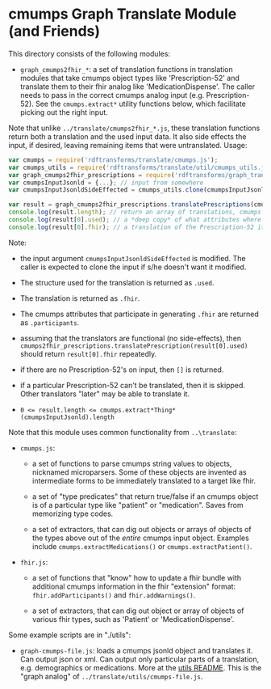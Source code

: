 # cmumps Graph Translate Module (and Friends)

This directory consists of the following modules:

* `graph_cmumps2fhir_*`: a set of translation functions in translation modules that take cmumps object types like 
  'Prescription-52' and translate them to their fhir analog like 'MedicationDispense'. The caller needs to pass in the correct
  cmumps analog input (e.g. Prescription-52). See the `cmumps.extract*` utility functions below, which facilitate picking out the right
  input.

Note that unlike `../translate/cmumps2fhir_*.js`, these translation functions return both a translation and the used
input data. It also side effects the input, if desired, leaving remaining items that were untranslated. Usage:

```javascript
var cmumps = require('rdftransforms/translate/cmumps.js');
var cmumps_utils = require('rdftransforms/translate/util/cmumps_utils.js');
var graph_cmumps2fhir_prescriptions = require('rdftransforms/graph_translate/graph_cmumps2fhir_prescriptions');
var cmumpsInputJsonld = {...}; // input from somewhere
var cmumpsInputJsonldSideEffected = cmumps_utils.clone(cmumpsInputJsonld);

var result = graph_cmumps2fhir_prescriptions.translatePrescriptions(cmumpsInputJsonldSideEffected, cmumps.extractPrescriptions); // might not be exactly right
console.log(result.length); // return an array of translations, cmumps Prescription-52 -> fhir MedicationDispense
console.log(result[0].used); // a *deep copy* of what attributes where used in each Prescription-52 translation
console.log(result[0].fhir); // a translation of the Prescription-52 items in cmumpsInputJsonld['@graph'] as an Array[object]
```

Note:

* the input argument `cmumpsInputJsonldSideEffected` is modified. The caller is expected to clone the input if s/he
doesn't want it modified.

* The structure used for the translation is returned as `.used`.

* The translation is returned as `.fhir`.

* The cmumps attributes that participate in generating `.fhir` are returned as `.participants`.

* assuming that the translators are functional (no side-effects), then 
`cmumps2fhir_prescriptions.translatePrescription(result[0].used)` should return
`result[0].fhir` repeatedly.

* if there are no Prescription-52's on input, then `[]` is returned.

* if a particular Prescription-52 can't be translated, then it is skipped. Other translators "later" may be able to
translate it.

* `0 <= result.length <= cmumps.extract*Thing*(cmumpsInputJsonld).length`


Note that this module uses common functionality from `..\translate`:

* `cmumps.js`: 

  - a set of functions to parse cmumps string values to objects, nicknamed microparsers. Some of these objects
    are invented as intermediate forms to be immediately translated to a target like fhir.

  - a set of "type predicates" that return true/false if an cmumps object is of a particular type like "patient" or
    "medication". Saves from memorizing type codes.

  - a set of extractors, that can dig out objects or arrays of objects of the types above out of the *entire* cmumps input
    object. Examples include `cmumps.extractMedications()` or `cmumps.extractPatient()`.
   


* `fhir.js`:

  - a set of functions that "know" how to update a fhir bundle with additional cmumps information in the fhir "extension"
    format: `fhir.addParticipants()` and `fhir.addWarnings()`.
    
  - a set of extractors, that can dig out object or array of objects of various fhir types, such as 'Patient' or 
    'MedicationDispense'.
                          
     
Some example scripts are in "./utils":

* `graph-cmumps-file.js`: loads a cmumps jsonld object and translates it. Can output json or xml. Can output only particular parts
  of a translation, e.g. demographics or medications. More at the [utils README](../utils/README.md). This is the
  "graph analog" of `../translate/utils/cmumps-file.js`.
     
